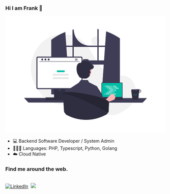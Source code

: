 ### Hi I am Frank 👋

<p align="center">
<img src="./undraw_programming.png" width="510" height="366">
</p>


- 💻 Backend Software Developer / System Admin 
- 👨🏾‍💻 Languages: PHP, Typescript, Python, Golang
- ☁️ Cloud Native
<!--- 🌱 I’m currently interested in Machine Learning-->

### Find me around the web.


<br>
<a href="https://www.linkedin.com/in/fracara/"><img src="https://img.shields.io/badge/linkedin-%230077B5.svg?&style=for-the-badge&logo=linkedin&logoColor=white" alt="LinkedIn" /></a>&nbsp;
<a href="https://fracara.hashnode.dev/"><img src="https://img.shields.io/badge/Hashnode-%232962FF.svg?&style=for-the-badge&logo=hashnode&logoColor=white"></a>
<br/> 
